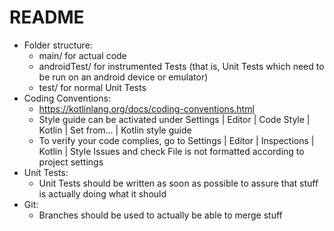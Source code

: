 # README

- Folder structure:
    - main/ for actual code
    - androidTest/ for instrumented Tests (that is, Unit Tests which need to be run on an android
      device or emulator)
    - test/ for normal Unit Tests
- Coding Conventions:
    - https://kotlinlang.org/docs/coding-conventions.html
    - Style guide can be activated under Settings | Editor | Code Style | Kotlin | Set from... | Kotlin style guide
    - To verify your code complies, go to Settings | Editor | Inspections | Kotlin | Style Issues and check
      File is not formatted according to project settings
- Unit Tests:
    - Unit Tests should be written as soon as possible to assure that stuff is actually doing what it should
- Git:
    - Branches should be used to actually be able to merge stuff